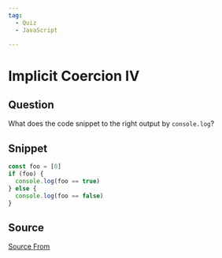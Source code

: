 ```yaml
---
tag:
  - Quiz
  - JavaScript

---
```

  
# Implicit Coercion IV

## Question
What does the code snippet to the right output by `console.log`?

## Snippet
```js
const foo = [0]
if (foo) {
  console.log(foo == true)
} else {
  console.log(foo == false)
}
```
    


##  Source
[Source From](https://bigfrontend.dev/quiz/implicit-coersion-2)

  